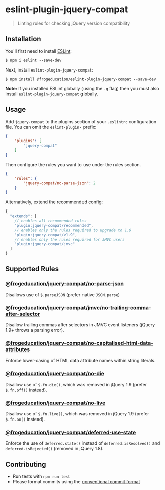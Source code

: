 # eslint-plugin-jquery-compat
> Linting rules for checking jQuery version compatibility

## Installation

You'll first need to install [ESLint](http://eslint.org):

```
$ npm i eslint --save-dev
```

Next, install `eslint-plugin-jquery-compat`:

```
$ npm install @frogeducation/eslint-plugin-jquery-compat --save-dev
```

**Note:** If you installed ESLint globally (using the `-g` flag) then you must also install `eslint-plugin-jquery-compat` globally.

## Usage

Add `jquery-compat` to the plugins section of your `.eslintrc` configuration file. You can omit the `eslint-plugin-` prefix:

```json
{
    "plugins": [
        "jquery-compat"
    ]
}
```

Then configure the rules you want to use under the rules section.

```json
{
    "rules": {
        "jquery-compat/no-parse-json": 2
    }
}
```

Alternatively, extend the recommended config:


```js
{
  "extends": [
    // enables all recommended rules
    "plugin:jquery-compat/recommended",
    // enables only the rules required to upgrade to 1.9
    "plugin:jquery-compat/v1.9",
    // enables only the rules required for JMVC users
    "plugin:jquery-compat/jmvc"
  ]
}
```

## Supported Rules

### [@frogeducation/jquery-compat/no-parse-json](docs/rules/no-parse-json.md)

Disallows use of `$.parseJSON` (prefer native `JSON.parse`)

### [@frogeducation/jquery-compat/jmvc/no-trailing-comma-after-selector](docs/rules/jmvc/no-trailing-comma-after-selector.md)

Disallow trailing commas after selectors in JMVC event listeners (jQuery 1.9+
throws a parsing error).

### [@frogeducation/jquery-compat/no-capitalised-html-data-attributes](docs/rules/no-capitalised-html-data-attributes.md)

Enforce lower-casing of HTML data attribute names within string literals.

### [@frogeducation/jquery-compat/no-die](docs/rules/no-die.md)

Disallow use of `$.fn.die()`, which was removed in jQuery 1.9 (prefer `$.fn.off()` instead).

### [@frogeducation/jquery-compat/no-live](docs/rules/no-live.md)

Disallow use of `$.fn.live()`, which was removed in jQuery 1.9 (prefer `$.fn.on()` instead).

### [@frogeducation/jquery-compat/deferred-use-state](docs/rules/deferred-use-state.md)

Enforce the use of `deferred.state()` instead of `deferred.isResolved()` and `deferred.isRejected()` (removed in jQuery 1.8).

## Contributing

- Run tests with `npm run test`
- Please format commits using the [conventional commit format](https://www.conventionalcommits.org/en/v1.0.0-beta.2/)
